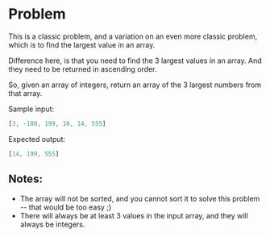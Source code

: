 # Problem

This is a classic problem, and a variation on an even more classic problem, which is to find the largest value in an array.

Difference here, is that you need to find the 3 largest values in an array. And they need to be returned in ascending order.

So, given an array of integers, return an array of the 3 largest numbers from that array.

Sample input:

```js
[3, -100, 199, 10, 14, 555]
```

Expected output:

```js
[14, 199, 555]
```

## Notes:

- The array will not be sorted, and you cannot sort it to solve this problem -- that would be too easy ;)
- There will always be at least 3 values in the input array, and they will always be integers.

